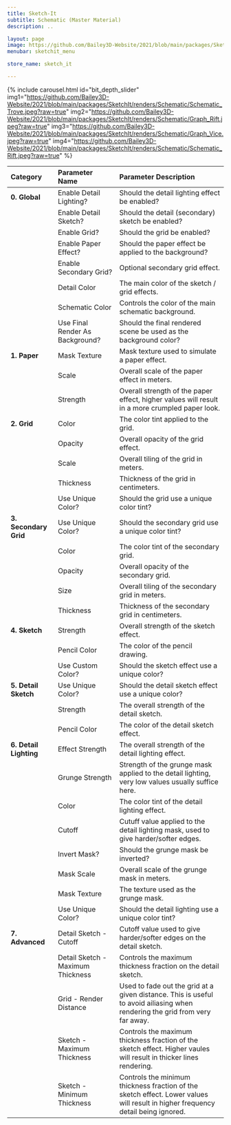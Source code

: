 ```yaml
---
title: Sketch-It
subtitle: Schematic (Master Material)
description: ..

layout: page
image: https://github.com/Bailey3D-Website/2021/blob/main/packages/SketchIt/banner.png?raw=true
menubar: sketchit_menu

store_name: sketch_it

---
```

{% include carousel.html id="bit_depth_slider"
  img1="https://github.com/Bailey3D-Website/2021/blob/main/packages/SketchIt/renders/Schematic/Schematic_Trove.jpeg?raw=true"
  img2="https://github.com/Bailey3D-Website/2021/blob/main/packages/SketchIt/renders/Schematic/Graph_Rift.jpeg?raw=true"
  img3="https://github.com/Bailey3D-Website/2021/blob/main/packages/SketchIt/renders/Schematic/Graph_Vice.jpeg?raw=true"
  img4="https://github.com/Bailey3D-Website/2021/blob/main/packages/SketchIt/renders/Schematic/Schematic_Rift.jpeg?raw=true"
%}

|<b>Category</b>|<b>Parameter Name</b>|<b>Parameter Description</b>|
|:---|:---|:---|
|<b>0. Global</b>|Enable Detail Lighting?|Should the detail lighting effect be enabled?|
||Enable Detail Sketch?|Should the detail (secondary) sketch be enabled?|
||Enable Grid?|Should the grid be enabled?|
||Enable Paper Effect?|Should the paper effect be applied to the background?|
||Enable Secondary Grid?|Optional secondary grid effect.|
||Detail Color|The main color of the sketch / grid effects.|
||Schematic Color|Controls the color of the main schematic background.|
||Use Final Render As Background?|Should the final rendered scene be used as the background color?|
|<b>1. Paper</b>|Mask Texture|Mask texture used to simulate a paper effect.|
||Scale|Overall scale of the paper effect in meters.|
||Strength|Overall strength of the paper effect, higher values will result in a more crumpled paper look.|
|<b>2. Grid</b>|Color|The color tint applied to the grid.|
||Opacity|Overall opacity of the grid effect.|
||Scale|Overall tiling of the grid in meters.|
||Thickness|Thickness of the grid in centimeters.|
||Use Unique Color?|Should the grid use a unique color tint?|
|<b>3. Secondary Grid</b>|Use Unique Color?|Should the secondary grid use a unique color tint?|
||Color|The color tint of the secondary grid.|
||Opacity|Overall opacity of the secondary grid.|
||Size|Overall tiling of the secondary grid in meters.|
||Thickness|Thickness of the secondary grid in centimeters.|
|<b>4. Sketch</b>|Strength|Overall strength of the sketch effect.|
||Pencil Color|The color of the pencil drawing.|
||Use Custom Color?|Should the sketch effect use a unique color?|
|<b>5. Detail Sketch</b>|Use Unique Color?|Should the detail sketch effect use a unique color?|
||Strength|The overall strength of the detail sketch.|
||Pencil Color|The color of the detail sketch effect.|
|<b>6. Detail Lighting</b>|Effect Strength|The overall strength of the detail lighting effect.|
||Grunge Strength|Strength of the grunge mask applied to the detail lighting, very low values usually suffice here.|
||Color|The color tint of the detail lighting effect.|
||Cutoff|Cutuff value applied to the detail lighting mask, used to give harder/softer edges.|
||Invert Mask?|Should the grunge mask be inverted?|
||Mask Scale|Overall scale of the grunge mask in meters.|
||Mask Texture|The texture used as the grunge mask.|
||Use Unique Color?|Should the detail lighting use a unique color tint?|
|<b>7. Advanced</b>|Detail Sketch - Cutoff|Cutoff value used to give harder/softer edges on the detail sketch.|
||Detail Sketch - Maximum Thickness|Controls the maximum thickness fraction on the detail sketch.|
||Grid - Render Distance|Used to fade out the grid at a given distance. This is useful to avoid ailiasing when rendering the grid from very far away.|
||Sketch - Maximum Thickness|Controls the maximum thickness fraction of the sketch effect. Higher vaules will result in thicker lines rendering.|
||Sketch - Minimum Thickness|Controls the minimum thickness fraction of the sketch effect. Lower values will result in higher frequency detail being ignored.|
